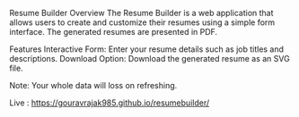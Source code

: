 Resume Builder
Overview
The Resume Builder is a web application that allows users to create and customize their resumes using a simple form interface. 
The generated resumes are presented in PDF.

Features
Interactive Form: Enter your resume details such as job titles and descriptions.
Download Option: Download the generated resume as an SVG file.

Note: Your whole data will loss on refreshing.

Live : https://gouravrajak985.github.io/resumebuilder/
